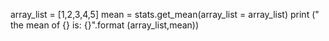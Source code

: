 array_list = [1,2,3,4,5]
mean = stats.get_mean(array_list = array_list)
print (" the mean of {} is: {}".format (array_list,mean))

